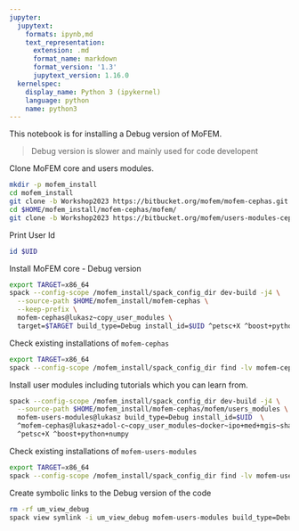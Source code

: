 ```yaml
---
jupyter:
  jupytext:
    formats: ipynb,md
    text_representation:
      extension: .md
      format_name: markdown
      format_version: '1.3'
      jupytext_version: 1.16.0
  kernelspec:
    display_name: Python 3 (ipykernel)
    language: python
    name: python3
---
```


This notebook is for installing a Debug version of MoFEM.

> Debug version is slower and mainly used for code developent

Clone MoFEM core and users modules.

```bash
mkdir -p mofem_install
cd mofem_install
git clone -b Workshop2023 https://bitbucket.org/mofem/mofem-cephas.git
cd $HOME/mofem_install/mofem-cephas/mofem/
git clone -b Workshop2023 https://bitbucket.org/mofem/users-modules-cephas.git users_modules
```

Print User Id

```bash
id $UID
```

Install MoFEM core - Debug version

```bash
export TARGET=x86_64
spack --config-scope /mofem_install/spack_config_dir dev-build -j4 \
  --source-path $HOME/mofem_install/mofem-cephas \
  --keep-prefix \
  mofem-cephas@lukasz~copy_user_modules \
  target=$TARGET build_type=Debug install_id=$UID ^petsc+X ^boost+python+numpy
```

Check existing installations of `mofem-cephas`

```bash
export TARGET=x86_64 
spack --config-scope /mofem_install/spack_config_dir find -lv mofem-cephas install_id=$UID
```

Install user modules including tutorials which you can learn from.

```bash
spack --config-scope /mofem_install/spack_config_dir dev-build -j4 \
  --source-path $HOME/mofem_install/mofem-cephas/mofem/users_modules \
  mofem-users-modules@lukasz build_type=Debug install_id=$UID  \
  ^mofem-cephas@lukasz+adol-c~copy_user_modules~docker~ipo+med+mgis~shared+slepc+tetgen build_system=cmake build_type=Debug dev_path=/mofem_install/jupyter/$USER/mofem_install/mofem-cephas install_id=$UID \
  ^petsc+X ^boost+python+numpy
```

Check existing installations of `mofem-users-modules`

```bash
export TARGET=x86_64 
spack --config-scope /mofem_install/spack_config_dir find -lv mofem-users-modules install_id=$UID
```

Create symbolic links to the Debug version of the code

```bash
rm -rf um_view_debug
spack view symlink -i um_view_debug mofem-users-modules build_type=Debug install_id=$UID
```
